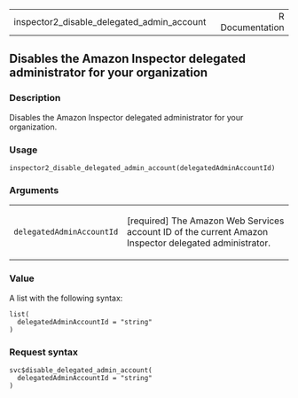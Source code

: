 <table style="width: 100%;">
<tbody>
<tr class="odd">
<td>inspector2_disable_delegated_admin_account</td>
<td style="text-align: right;">R Documentation</td>
</tr>
</tbody>
</table>

## Disables the Amazon Inspector delegated administrator for your organization

### Description

Disables the Amazon Inspector delegated administrator for your
organization.

### Usage

    inspector2_disable_delegated_admin_account(delegatedAdminAccountId)

### Arguments

<table>
<colgroup>
<col style="width: 35%" />
<col style="width: 65%" />
</colgroup>
<tbody>
<tr class="odd">
<td><code
id="inspector2_disable_delegated_admin_account_:_delegatedAdminAccountId">delegatedAdminAccountId</code></td>
<td><p>[required] The Amazon Web Services account ID of the current
Amazon Inspector delegated administrator.</p></td>
</tr>
</tbody>
</table>

### Value

A list with the following syntax:

    list(
      delegatedAdminAccountId = "string"
    )

### Request syntax

    svc$disable_delegated_admin_account(
      delegatedAdminAccountId = "string"
    )
